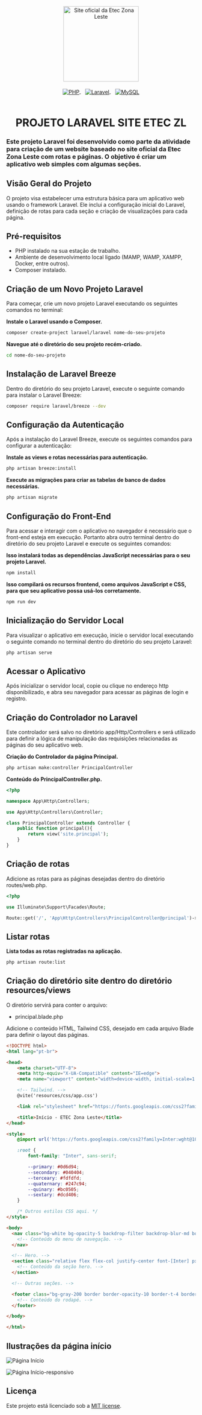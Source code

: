 <div align="center">
  <a href="https://www.eteczonaleste.com.br/" title="Site oficial da Etec Zona Leste" target="_blank" rel='noopener noreferrer'>
    <img src="public/etec.png" width="200" alt="Site oficial da Etec Zona Leste">
  </a>
</div>&nbsp;

<div align="center">    
  <a href="https://www.php.net/docs.php" title="PHP | DOC" target="_blank" rel='noopener noreferrer'>
    <img align="center" alt="PHP" src="https://img.shields.io/badge/PHP-777BB4?style=for-the-badge&logo=php&logoColor=white" />
  </a>&nbsp;&nbsp;

  <a href="https://laravel.com/docs/11.x" title="Laravel | DOC" target="_blank" rel='noopener noreferrer'>
    <img align="center" alt="Laravel" src="https://img.shields.io/badge/Laravel-FF2D20?style=for-the-badge&logo=laravel&logoColor=white" />
  </a>&nbsp;&nbsp;

  <a href="https://dev.mysql.com/doc/" title="MySQL | DOC" target="_blank" rel='noopener noreferrer'>
    <img align="center" alt="MySQL" src="https://img.shields.io/badge/MySQL-00000F?style=for-the-badge&logo=mysql&logoColor=white" />
  </a>
</div><br />

<div align="center">
  <h1>PROJETO LARAVEL SITE ETEC ZL</h1>
</div>

### Este projeto Laravel foi desenvolvido como parte da atividade para criação de um website baseado no site oficial da Etec Zona Leste com rotas e páginas. O objetivo é criar um aplicativo web simples com algumas seções.

## Visão Geral do Projeto

O projeto visa estabelecer uma estrutura básica para um aplicativo web usando o framework Laravel. Ele inclui a configuração inicial do Laravel, definição de rotas para cada seção e criação de visualizações para cada página.

## Pré-requisitos

- PHP instalado na sua estação de trabalho.
- Ambiente de desenvolvimento local ligado (MAMP, WAMP, XAMPP, Docker, entre outros).
- Composer instalado.

## Criação de um Novo Projeto Laravel

Para começar, crie um novo projeto Laravel executando os seguintes comandos no terminal:

**Instale o Laravel usando o Composer.**
```bash
composer create-project laravel/laravel nome-do-seu-projeto
```

**Navegue até o diretório do seu projeto recém-criado.**
```bash
cd nome-do-seu-projeto
```

## Instalação de Laravel Breeze

Dentro do diretório do seu projeto Laravel, execute o seguinte comando para instalar o Laravel Breeze:

```bash
composer require laravel/breeze --dev
```

## Configuração da Autenticação

Após a instalação do Laravel Breeze, execute os seguintes comandos para configurar a autenticação:

**Instale as views e rotas necessárias para autenticação.**
```bash
php artisan breeze:install
```

**Execute as migrações para criar as tabelas de banco de dados necessárias.**
```bash
php artisan migrate
```

## Configuração do Front-End

Para acessar e interagir com o aplicativo no navegador é necessário que o front-end esteja em execução. Portanto abra outro terminal dentro do diretório do seu projeto Laravel e execute os seguintes comandos:

**Isso instalará todas as dependências JavaScript necessárias para o seu projeto Laravel.**
```bash
npm install
```

**Isso compilará os recursos frontend, como arquivos JavaScript e CSS, para que seu aplicativo possa usá-los corretamente.**
```bash
npm run dev
```

## Inicialização do Servidor Local

Para visualizar o aplicativo em execução, inicie o servidor local executando o seguinte comando no terminal dentro do diretório do seu projeto Laravel:

```bash
php artisan serve
```

## Acessar o Aplicativo

Após inicializar o servidor local, copie ou clique no endereço http disponibilizado, e abra seu navegador para acessar as páginas de login e registro.

## Criação do Controlador no Laravel

Este controlador será salvo no diretório app/Http/Controllers e será utilizado para definir a lógica de manipulação das requisições relacionadas as páginas do seu aplicativo web.

**Criação do Controlador da página Principal.**
```bash
php artisan make:controller PrincipalController
```

**Conteúdo do PrincipalController.php.**
```php
<?php

namespace App\Http\Controllers;

use App\Http\Controllers\Controller;

class PrincipalController extends Controller {
    public function principal(){
        return view('site.principal');
    }
}
```
## Criação de rotas

Adicione as rotas para as páginas desejadas dentro do diretório routes/web.php.

```php
<?php

use Illuminate\Support\Facades\Route;

Route::get('/', 'App\Http\Controllers\PrincipalController@principal')->name('site.index');
```

## Listar rotas

**Lista todas as rotas registradas na aplicação.**
```bash
php artisan route:list
```

## Criação do diretório site dentro do diretório resources/views

O diretório servirá para conter o arquivo:
- principal.blade.php

Adicione o conteúdo HTML, Tailwind CSS, desejado em cada arquivo Blade para definir o layout das páginas.

```html
<!DOCTYPE html>
<html lang="pt-br">

<head>
    <meta charset="UTF-8">
    <meta http-equiv="X-UA-Compatible" content="IE=edge">
    <meta name="viewport" content="width=device-width, initial-scale=1.0">

    <!-- Tailwind. -->
    @vite('resources/css/app.css')

    <link rel="stylesheet" href="https://fonts.googleapis.com/css2?family=Material+Symbols+Outlined:opsz,wght,FILL,GRAD@24,400,0,0" />

    <title>Início - ETEC Zona Leste</title>
</head>

<style>
    @import url('https://fonts.googleapis.com/css2?family=Inter:wght@100..900&display=swap');

    :root {
        font-family: "Inter", sans-serif;

        --primary: #0d6d94;
        --secondary: #040404;
        --terceary: #fdfdfd;
        --quaternary: #247c94;
        --quinary: #bc0505;
        --sextary: #dcd406;
    }

    /* Outros estilos CSS aqui. */
</style>

<body>
  <nav class="bg-white bg-opacity-5 backdrop-filter backdrop-blur-md border border-opacity-10 border-white p-4 fixed top-0 left-0 w-full z-40">
    <!-- Conteúdo do menu de navegação. -->
  </nav>

  <!-- Hero. -->
  <section class="relative flex flex-col justify-center font-[Inter] px-12 py-8 pt-30 z-30" style="height: 100vh">
    <!-- Conteúdo da seção hero. -->
  </section>

  <!-- Outras seções. -->

  <footer class="bg-gray-200 border border-opacity-10 border-t-4 border-red-800 text-gray-900 pt-10 pb-5">
    <!-- Conteúdo do rodapé. -->
  </footer>

</body>

</html>
```

## Ilustrações da página início 

![Página Início](public/inicio.png)

![Página Início-responsivo](public/responsivo.png)

## Licença

Este projeto está licenciado sob a [MIT license](https://opensource.org/licenses/MIT).
